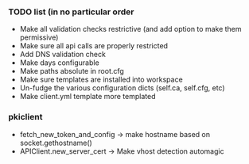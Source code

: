 ### TODO list (in no particular order
- Make all validation checks restrictive (and add option to make them permissive)
- Make sure all api calls are properly restricted
- Add DNS validation check
- Make days configurable
- Make paths absolute in root.cfg
- Make sure templates are installed into workspace
- Un-fudge the various configuration dicts (self.ca, self.cfg, etc)
- Make client.yml template more templated

### pkiclient
- fetch_new_token_and_config -> make hostname based on socket.gethostname()
- APIClient.new_server_cert -> Make vhost detection automagic
